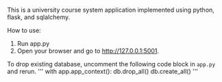 This is a university course system application implemented using python, flask, and sqlalchemy.

How to use:

1. Run app.py
2. Open your browser and go to http://127.0.0.1:5001.

To drop existing database, uncomment the following code block in `app.py` and rerun.
'''
with app.app_context():
    db.drop_all()
    db.create_all()
'''

